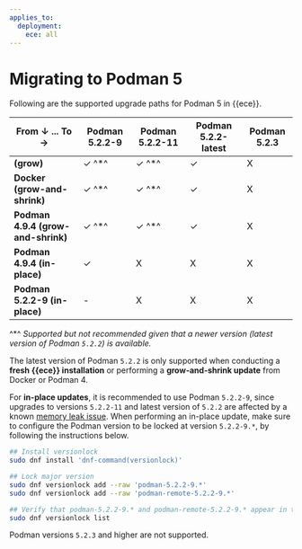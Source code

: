```yaml
---
applies_to:
  deployment:
    ece: all
---
```

# Migrating to Podman 5

Following are the supported upgrade paths for Podman 5 in {{ece}}.

| **From ↓** ...       **To →**           | Podman 5.2.2-9 | Podman 5.2.2-11 | Podman 5.2.2-latest | Podman 5.2.3 |
|-----------------------------------------|----------------|-----------------|-----------------|--------------|
| **<vanilla Linux installation> (grow)** | ✓ ^*^          | ✓ ^*^           | ✓               | X            |
| **Docker (grow-and-shrink)**            | ✓ ^*^          | ✓ ^*^           | ✓               | X            |
| **Podman 4.9.4 (grow-and-shrink)**      | ✓ ^*^          | ✓ ^*^           | ✓               | X            |
| **Podman 4.9.4 (in-place)**             | ✓              | X               | X               | X            |
| **Podman 5.2.2-9 (in-place)**           | -              | X               | X               | X            |




^*^ *Supported but not recommended given that a newer version (latest version of Podman `5.2.2`) is available.*

The latest version of Podman `5.2.2` is only supported when conducting a **fresh {{ece}} installation** or performing a **grow-and-shrink update** from Docker or Podman 4.

For **in-place updates**, it is recommended to use Podman `5.2.2-9`, since upgrades to versions `5.2.2-11` and latest version of `5.2.2` are affected by a known [memory leak issue](https://github.com/containers/podman/issues/25473).
When performing an in-place update, make sure to configure the Podman version to be locked at version `5.2.2-9.*`, by following the instructions below.

```sh
## Install versionlock
sudo dnf install 'dnf-command(versionlock)'

## Lock major version
sudo dnf versionlock add --raw 'podman-5.2.2-9.*'
sudo dnf versionlock add --raw 'podman-remote-5.2.2-9.*'

## Verify that podman-5.2.2-9.* and podman-remote-5.2.2-9.* appear in the output
sudo dnf versionlock list
```

Podman versions `5.2.3` and higher are not supported.